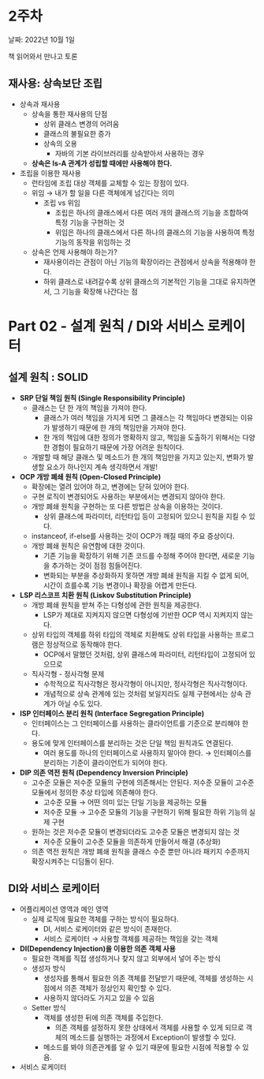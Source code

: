 # 2주차

날짜: 2022년 10월 1일

책 읽어와서 만나고 토론

## 재사용: 상속보단 조립

- 상속과 재사용
    - 상속을 통한 재사용의 단점
        - 상위 클래스 변경의 어려움
        - 클래스의 불필요한 증가
        - 상속의 오용
            - 자바의 기본 라이브러리를 상속받아서 사용하는 경우
    - **상속은 Is-A 관계가 성립할 때에만 사용해야 한다.**
- 조립을 이용한 재사용
    - 런타임에 조립 대상 객체를 교체할 수 있는 장점이 있다.
    - 위임 → 내가 할 일을 다른 객체에게 넘긴다는 의미
        - 조립 vs 위임
            - 조립은 하나의 클래스에서 다른 여러 개의 클래스의 기능을 조합하여 특정 기능을 구현하는 것
            - 위임은 하나의 클래스에서 다른 하나의 클래스의 기능을 사용하여 특정 기능의 동작을 위임하는 것
    - 상속은 언제 사용해야 하는가?
        - 재사용이라는 관점이 아닌 기능의 확장이라는 관점에서 상속을 적용해야 한다.
        - 하위 클래스로 내려갈수록 상위 클래스의 기본적인 기능을 그대로 유지하면서, 그 기능을 확장해 나간다는 점

# Part 02 - 설계 원칙 / DI와 서비스 로케이터

## 설계 원칙 : SOLID

- **SRP 단일 책임 원칙 (Single Responsibility Principle)**
    - 클래스는 단 한 개의 책임을 가져야 한다.
        - 클래스가 여러 책임을 가지게 되면 그 클래스는 각 책임마다 변경되는 이유가 발생하기 때문에 한 개의 책임만을 가져야 한다.
        - 한 개의 책임에 대한 정의가 명확하지 않고, 책임을 도출하기 위해서는 다양한 경험이 필요하기 때문에 가장 어려운 원칙이다.
    - 개발할 때 해당 클래스 및 메소드가 한 개의 책임만을 가지고 있는지, 변화가 발생할 요소가 하나인지 계속 생각하면서 개발!
- **OCP 개방 폐쇄 원칙 (Open-Closed Principle)**
    - 확장에는 열려 있어야 하고, 변경에는 닫혀 있어야 한다.
    - 구현 로직이 변경되어도 사용하는 부분에서는 변경되지 않아야 한다.
    - 개방 폐쇄 원칙을 구현하는 또 다른 방법은 상속을 이용하는 것이다.
        - 상위 클래스에 파라미터, 리턴타입 등이 고정되어 있으니 원칙을 지킬 수 있다.
    - instanceof, if-else를 사용하는 것이 OCP가 깨질 때의 주요 증상이다.
    - 개방 폐쇄 원칙은 유연함에 대한 것이다.
        - 기존 기능을 확장하기 위해 기존 코드를 수정해 주어야 한다면, 새로운 기능을 추가하는 것이 점점 힘들어진다.
        - 변화되는 부분을 추상화하지 못하면 개방 폐쇄 원칙을 지킬 수 없게 되어, 시간이 흐를수록 기능 변경이나 확장을 어렵게 만든다.
- **LSP 리스코프 치환 원칙 (Liskov Substitution Principle)**
    - 개방 폐쇄 원칙을 받쳐 주는 다형성에 관한 원칙을 제공한다.
        - LSP가 제대로 지켜지지 않으면 다형성에 기반한 OCP 역시 지켜지지 않는다.
    - 상위 타입의 객체를 하위 타입의 객체로 치환해도 상위 타입을 사용하는 프로그램은 정상적으로 동작해야 한다.
        - OCP에서 말했던 것처럼, 상위 클래스에 파라미터, 리턴타입이 고정되어 있으므로
    - 직사각형 - 정사각형 문제
        - 수학적으로 직사각형은 정사각형이 아니지만, 정사각형은 직사각형이다.
        - 개념적으로 상속 관계에 있는 것처럼 보일지라도 실제 구현에서는 상속 관계가 아닐 수도 있다.
- **ISP 인터페이스 분리 원칙 (Interface Segregation Principle)**
    - 인터페이스는 그 인터페이스를 사용하는 클라이언트를 기준으로 분리해야 한다.
    - 용도에 맞게 인터페이스를 분리하는 것은 단일 책임 원칙과도 연결된다.
        - 여러 용도를 하나의 인터페이스로 사용하지 말아야 한다.
        → 인터페이스를 분리하는 기준이 클라이언트가 되어야 한다.
- **DIP 의존 역전 원칙 (Dependency Inversion Principle)**
    - 고수준 모듈은 저수준 모듈의 구현에 의존해서는 안된다.
    저수준 모듈이 고수준 모듈에서 정의한 추상 타입에 의존해야 한다.
        - 고수준 모듈 → 어떤 의미 있는 단일 기능을 제공하는 모듈
        - 저수준 모듈 → 고수준 모듈의 기능을 구현하기 위해 필요한 하위 기능의 실제 구현
    - 원하는 것은 저수준 모듈이 변경되더라도 고수준 모듈은 변경되지 않는 것
        - 저수준 모듈이 고수준 모듈을 의존하게 만들어서 해결 (추상화)
    - 의존 역전 원칙은 개방 폐쇄 원칙을 클래스 수준 뿐만 아니라 패키지 수준까지 확장시켜주는 디딤돌이 된다.

## **DI**와 서비스 로케이터

- 어플리케이션 영역과 메인 영역
    - 실제 로직에 필요한 객체를 구하는 방식이 필요하다.
        - DI, 서비스 로케이터와 같은 방식이 존재한다.
        - 서비스 로케이터 → 사용할 객체를 제공하는 책임을 갖는 객체
- **DI(Dependency Injection)을 이용한 의존 객체 사용**
    - 필요한 객체를 직접 생성하거나 찾지 않고 외부에서 넣어 주는 방식
    - 생성자 방식
        - 생성자를 통해서 필요한 의존 객체를 전달받기 때문에, 객체를 생성하는 시점에서 의존 객체가 정상인지 확인할 수 있다.
        - 사용하지 않더라도 가지고 있을 수 있음
    - Setter 방식
        - 객체를 생성한 뒤에 의존 객체를 주입한다.
            - 의존 객체를 설정하지 못한 상태에서 객체를 사용할 수 있게 되므로 객체의 메소드를 실행하는 과정에서 Exception이 발생할 수 있다.
        - 메소드를 봐야 의존관계를 알 수 있기 때문에 필요한 시점에 적용할 수 있음.
- 서비스 로케이터